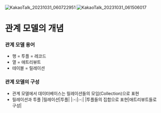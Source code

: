 ![KakaoTalk_20231031_060722951](https://github.com/chris0825/TIL/assets/62418972/c218075c-ec3b-4337-81c3-2a4517a6721f)
![KakaoTalk_20231031_061506017](https://github.com/chris0825/TIL/assets/62418972/b457d385-76a8-4323-8303-718c28674d03)
# 관계 모델의 개념
### 관계 모델 용어
- 행 = 투플 = 레코드
- 열 = 애트리뷰트
- 테이블 = 릴레이션
### 관계 모델의 구성
- 관계 모델에서 데이터베이스는 릴레이션들의 모임(Collection)으로 표현
- 릴레이션과 투플
|릴레이션|투플|
|:-:|:-:|
|투플들의 집합으로 표현|애트리뷰트들로 구성|

